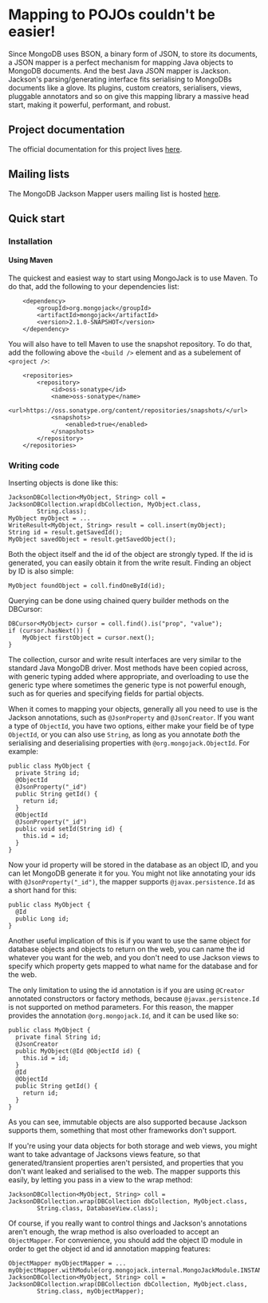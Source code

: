 Mapping to POJOs couldn't be easier!
====================================

Since MongoDB uses BSON, a binary form of JSON, to store its documents, a JSON mapper is a perfect mechanism for mapping Java objects to MongoDB documents.  And the best Java JSON mapper is Jackson.  Jackson's parsing/generating interface fits serialising to MongoDBs documents like a glove.  Its plugins, custom creators, serialisers, views, pluggable annotators and so on give this mapping library a massive head start, making it powerful, performant, and robust.

Project documentation
---------------------

The official documentation for this project lives [here](http://mongojack.org).

Mailing lists
-------------

The MongoDB Jackson Mapper users mailing list is hosted [here](http://groups.google.com/group/mongo-jackson-mapper).

Quick start
-----------

### Installation

#### Using Maven
The quickest and easiest way to start using MongoJack is to use Maven. To do that, add the following to your dependencies list:

        <dependency>
            <groupId>org.mongojack</groupId>
            <artifactId>mongojack</artifactId>
            <version>2.1.0-SNAPSHOT</version>
        </dependency>

You will also have to tell Maven to use the snapshot repository. To do that, add the following above the `<build />` element and as a subelement of `<project />`:

        <repositories>
            <repository>
                <id>oss-sonatype</id>
                <name>oss-sonatype</name>
                <url>https://oss.sonatype.org/content/repositories/snapshots/</url>
                <snapshots>
                    <enabled>true</enabled>
                </snapshots>
            </repository>
        </repositories>

### Writing code

Inserting objects is done like this:

    JacksonDBCollection<MyObject, String> coll = JacksonDBCollection.wrap(dbCollection, MyObject.class,
            String.class);
    MyObject myObject = ...
    WriteResult<MyObject, String> result = coll.insert(myObject);
    String id = result.getSavedId();
    MyObject savedObject = result.getSavedObject();

Both the object itself and the id of the object are strongly typed.  If the id is generated, you can easily obtain it from the write result.  Finding an object by ID is also simple:

    MyObject foundObject = coll.findOneById(id);

Querying can be done using chained query builder methods on the DBCursor:

    DBCursor<MyObject> cursor = coll.find().is("prop", "value");
    if (cursor.hasNext()) {
        MyObject firstObject = cursor.next();
    }

The collection, cursor and write result interfaces are very similar to the standard Java MongoDB driver. Most methods have been copied across, with generic typing added where appropriate, and overloading to use the generic type where sometimes the generic type is not powerful enough, such as for queries and specifying fields for partial objects.

When it comes to mapping your objects, generally all you need to use is the Jackson annotations, such as `@JsonProperty` and `@JsonCreator`.  If you want a type of `ObjectId`, you have two options, either make your field be of type `ObjectId`, or you can also use `String`, as long as you annotate *both* the serialising and deserialising properties with `@org.mongojack.ObjectId`.  For example:

    public class MyObject {
      private String id;
      @ObjectId
      @JsonProperty("_id")
      public String getId() {
        return id;
      }
      @ObjectId
      @JsonProperty("_id")
      public void setId(String id) {
        this.id = id;
      }
    }

Now your id property will be stored in the database as an object ID, and you can let MongoDB generate it for you.  You might not like annotating your ids with `@JsonProperty("_id")`, the mapper supports `@javax.persistence.Id` as a short hand for this:

    public class MyObject {
      @Id
      public Long id;
    }

Another useful implication of this is if you want to use the same object for database objects and objects to return on the web, you can name the id whatever you want for the web, and you don't need to use Jackson views to specify which property gets mapped to what name for the database and for the web.

The only limitation to using the id annotation is if you are using `@Creator` annotated constructors or factory methods, because `@javax.persistence.Id` is not supported on method parameters.  For this reason, the mapper provides the annotation `@org.mongojack.Id`, and it can be used like so:

    public class MyObject {
      private final String id;
      @JsonCreator
      public MyObject(@Id @ObjectId id) {
        this.id = id;
      }
      @Id
      @ObjectId
      public String getId() {
        return id;
      }
    }

As you can see, immutable objects are also supported because Jackson supports them, something that most other frameworks don't support.

If you're using your data objects for both storage and web views, you might want to take advantage of Jacksons views feature, so that generated/transient properties aren't persisted, and properties that you don't want leaked and serialised to the web.  The mapper supports this easily, by letting you pass in a view to the wrap method:

    JacksonDBCollection<MyObject, String> coll = JacksonDBCollection.wrap(DBCollection dbCollection, MyObject.class,
            String.class, DatabaseView.class);

Of course, if you really want to control things and Jackson's annotations aren't enough, the wrap method is also overloaded to accept an `ObjectMapper`.  For convenience, you should add the object ID module in order to get the object id and id annotation mapping features:

    ObjectMapper myObjectMapper = ...
    myObjectMapper.withModule(org.mongojack.internal.MongoJackModule.INSTANCE);
    JacksonDBCollection<MyObject, String> coll = JacksonDBCollection.wrap(DBCollection dbCollection, MyObject.class,
            String.class, myObjectMapper);
